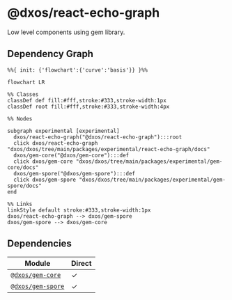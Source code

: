# @dxos/react-echo-graph

Low level components using gem library.

## Dependency Graph

```mermaid
%%{ init: {'flowchart':{'curve':'basis'}} }%%

flowchart LR

%% Classes
classDef def fill:#fff,stroke:#333,stroke-width:1px
classDef root fill:#fff,stroke:#333,stroke-width:4px

%% Nodes

subgraph experimental [experimental]
  dxos/react-echo-graph("@dxos/react-echo-graph"):::root
  click dxos/react-echo-graph "dxos/dxos/tree/main/packages/experimental/react-echo-graph/docs"
  dxos/gem-core("@dxos/gem-core"):::def
  click dxos/gem-core "dxos/dxos/tree/main/packages/experimental/gem-core/docs"
  dxos/gem-spore("@dxos/gem-spore"):::def
  click dxos/gem-spore "dxos/dxos/tree/main/packages/experimental/gem-spore/docs"
end

%% Links
linkStyle default stroke:#333,stroke-width:1px
dxos/react-echo-graph --> dxos/gem-spore
dxos/gem-spore --> dxos/gem-core
```

## Dependencies

| Module | Direct |
|---|---|
| [`@dxos/gem-core`](../../gem-core/docs/README.md) | &check; |
| [`@dxos/gem-spore`](../../gem-spore/docs/README.md) | &check; |
